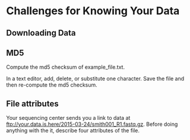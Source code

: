 # Challenges for Knowing Your Data

## Downloading Data

## MD5

Compute the md5 checksum of example_file.txt.

In a text editor, add, delete, or substitute one character. Save the file and then re-compute the md5 checksum.

## File attributes

Your sequencing center sends you a link to data at ftp://your.data.is.here/2015-03-24/smith001_R1.fastq.gz. Before doing anything with the it, describe four attributes of the file.
